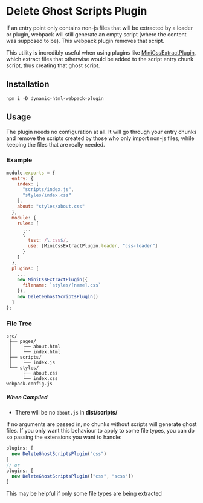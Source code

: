 # Delete Ghost Scripts Plugin
If an entry point only contains non-js files that will be extracted by a loader or plugin, webpack will still generate an empty script (where the content was supposed to be). This webpack plugin removes that script.

This utility is incredibly useful when using plugins like [MiniCssExtractPlugin](https://github.com/webpack-contrib/mini-css-extract-plugin), which extract files that otherwise would be added to the script entry chunk script, thus creating that ghost script.

## Installation
```
npm i -D dynamic-html-webpack-plugin
```

## Usage

The plugin needs no configuration at all. It will go through your entry chunks and remove the scripts created by those who only import non-js files, while keeping the files that are really needed.

### Example
```js
module.exports = {
  entry: {
    index: [
      "scripts/index.js",
      "styles/index.css"
    ],
    about: "styles/about.css"
  },
  module: {
    rules: [
      ...
      {
        test: /\.css$/,
        use: [MiniCssExtractPlugin.loader, "css-loader"]
      }
    ]
  },
  plugins: [
    ...
    new MiniCssExtractPlugin({
      filename: `styles/[name].css`
    }),
    new DeleteGhostScriptsPlugin()
  ]
};
```

### File Tree
```
src/
 ├── pages/
 │    ├── about.html
 │    └── index.html
 ├── scripts/
 │    └── index.js
 └── styles/
      ├── about.css
      └── index.css
webpack.config.js
```

##### When Compiled
- There will be no `about.js` in **dist/scripts/**

If no arguments are passed in, no chunks without scripts will generate ghost files. If you only want this behaviour to apply to some file types, you can do so passing the extensions you want to handle:

```js
plugins: [
  new DeleteGhostScriptsPlugin("css")
]
// or
plugins: [
  new DeleteGhostScriptsPlugin(["css", "scss"])
]
```

This may be helpful if only some file types are being extracted